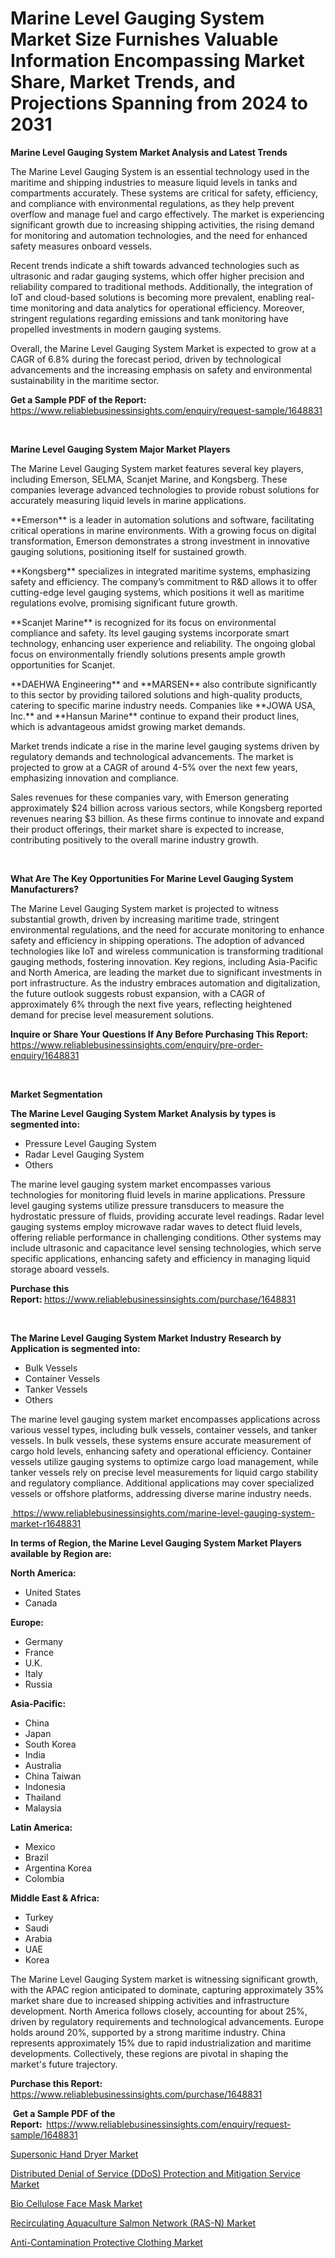 <p><h1>Marine Level Gauging System Market Size Furnishes Valuable Information Encompassing Market Share, Market Trends, and Projections Spanning from 2024 to 2031</h1></p><p><strong>Marine Level Gauging System Market Analysis and Latest Trends</strong></p>
<p><p>The Marine Level Gauging System is an essential technology used in the maritime and shipping industries to measure liquid levels in tanks and compartments accurately. These systems are critical for safety, efficiency, and compliance with environmental regulations, as they help prevent overflow and manage fuel and cargo effectively. The market is experiencing significant growth due to increasing shipping activities, the rising demand for monitoring and automation technologies, and the need for enhanced safety measures onboard vessels.</p><p>Recent trends indicate a shift towards advanced technologies such as ultrasonic and radar gauging systems, which offer higher precision and reliability compared to traditional methods. Additionally, the integration of IoT and cloud-based solutions is becoming more prevalent, enabling real-time monitoring and data analytics for operational efficiency. Moreover, stringent regulations regarding emissions and tank monitoring have propelled investments in modern gauging systems.</p><p>Overall, the Marine Level Gauging System Market is expected to grow at a CAGR of 6.8% during the forecast period, driven by technological advancements and the increasing emphasis on safety and environmental sustainability in the maritime sector.</p></p>
<p><strong>Get a Sample PDF of the Report:&nbsp;</strong> <a href="https://www.reliablebusinessinsights.com/enquiry/request-sample/1648831?utm_campaign=1726&utm_medium=2&utm_source=Github&utm_content=ia&utm_term=15102024&utm_id=marine-level-gauging-system">https://www.reliablebusinessinsights.com/enquiry/request-sample/1648831</a></p>
<p>&nbsp;</p>
<p><strong>Marine Level Gauging System Major Market Players</strong></p>
<p><p>The Marine Level Gauging System market features several key players, including Emerson, SELMA, Scanjet Marine, and Kongsberg. These companies leverage advanced technologies to provide robust solutions for accurately measuring liquid levels in marine applications.</p><p>**Emerson** is a leader in automation solutions and software, facilitating critical operations in marine environments. With a growing focus on digital transformation, Emerson demonstrates a strong investment in innovative gauging solutions, positioning itself for sustained growth. </p><p>**Kongsberg** specializes in integrated maritime systems, emphasizing safety and efficiency. The company’s commitment to R&D allows it to offer cutting-edge level gauging systems, which positions it well as maritime regulations evolve, promising significant future growth.</p><p>**Scanjet Marine** is recognized for its focus on environmental compliance and safety. Its level gauging systems incorporate smart technology, enhancing user experience and reliability. The ongoing global focus on environmentally friendly solutions presents ample growth opportunities for Scanjet.</p><p>**DAEHWA Engineering** and **MARSEN** also contribute significantly to this sector by providing tailored solutions and high-quality products, catering to specific marine industry needs. Companies like **JOWA USA, Inc.** and **Hansun Marine** continue to expand their product lines, which is advantageous amidst growing market demands.</p><p>Market trends indicate a rise in the marine level gauging systems driven by regulatory demands and technological advancements. The market is projected to grow at a CAGR of around 4-5% over the next few years, emphasizing innovation and compliance.</p><p>Sales revenues for these companies vary, with Emerson generating approximately $24 billion across various sectors, while Kongsberg reported revenues nearing $3 billion. As these firms continue to innovate and expand their product offerings, their market share is expected to increase, contributing positively to the overall marine industry growth.</p></p>
<p>&nbsp;</p>
<p><strong>What Are The Key Opportunities For Marine Level Gauging System Manufacturers?</strong></p>
<p><p>The Marine Level Gauging System market is projected to witness substantial growth, driven by increasing maritime trade, stringent environmental regulations, and the need for accurate monitoring to enhance safety and efficiency in shipping operations. The adoption of advanced technologies like IoT and wireless communication is transforming traditional gauging methods, fostering innovation. Key regions, including Asia-Pacific and North America, are leading the market due to significant investments in port infrastructure. As the industry embraces automation and digitalization, the future outlook suggests robust expansion, with a CAGR of approximately 6% through the next five years, reflecting heightened demand for precise level measurement solutions.</p></p>
<p><strong>Inquire or Share Your Questions If Any Before Purchasing This Report:</strong> <a href="https://www.reliablebusinessinsights.com/enquiry/pre-order-enquiry/1648831?utm_campaign=1726&utm_medium=2&utm_source=Github&utm_content=ia&utm_term=15102024&utm_id=marine-level-gauging-system">https://www.reliablebusinessinsights.com/enquiry/pre-order-enquiry/1648831</a></p>
<p>&nbsp;</p>
<p><strong>Market Segmentation</strong></p>
<p><strong>The Marine Level Gauging System Market Analysis by types is segmented into:</strong></p>
<p><ul><li>Pressure Level Gauging System</li><li>Radar Level Gauging System</li><li>Others</li></ul></p>
<p><p>The marine level gauging system market encompasses various technologies for monitoring fluid levels in marine applications. Pressure level gauging systems utilize pressure transducers to measure the hydrostatic pressure of fluids, providing accurate level readings. Radar level gauging systems employ microwave radar waves to detect fluid levels, offering reliable performance in challenging conditions. Other systems may include ultrasonic and capacitance level sensing technologies, which serve specific applications, enhancing safety and efficiency in managing liquid storage aboard vessels.</p></p>
<p><strong>Purchase this Report:&nbsp;</strong><a href="https://www.reliablebusinessinsights.com/purchase/1648831?utm_campaign=1726&utm_medium=2&utm_source=Github&utm_content=ia&utm_term=15102024&utm_id=marine-level-gauging-system">https://www.reliablebusinessinsights.com/purchase/1648831</a></p>
<p>&nbsp;</p>
<p><strong>The Marine Level Gauging System Market Industry Research by Application is segmented into:</strong></p>
<p><ul><li>Bulk Vessels</li><li>Container Vessels</li><li>Tanker Vessels</li><li>Others</li></ul></p>
<p><p>The marine level gauging system market encompasses applications across various vessel types, including bulk vessels, container vessels, and tanker vessels. In bulk vessels, these systems ensure accurate measurement of cargo hold levels, enhancing safety and operational efficiency. Container vessels utilize gauging systems to optimize cargo load management, while tanker vessels rely on precise level measurements for liquid cargo stability and regulatory compliance. Additional applications may cover specialized vessels or offshore platforms, addressing diverse marine industry needs.</p></p>
<p><a href="https://www.reliablebusinessinsights.com/marine-level-gauging-system-market-r1648831?utm_campaign=1726&utm_medium=2&utm_source=Github&utm_content=ia&utm_term=15102024&utm_id=marine-level-gauging-system">&nbsp;https://www.reliablebusinessinsights.com/marine-level-gauging-system-market-r1648831</a></p>
<p><strong>In terms of Region, the Marine Level Gauging System Market Players available by Region are:</strong></p>
<p>
    <p> <strong> North America: </strong>
        <ul>
            <li>United States</li>
            <li>Canada</li>
        </ul>
        </p> 
    <p> <strong> Europe: </strong>
        <ul>
            <li>Germany</li>
            <li>France</li>
            <li>U.K.</li>
            <li>Italy</li>
            <li>Russia</li>
        </ul>
        </p> 
    <p> <strong> Asia-Pacific: </strong>
        <ul>
            <li>China</li>
            <li>Japan</li>
            <li>South Korea</li>
            <li>India</li>
            <li>Australia</li>
            <li>China Taiwan</li>
            <li>Indonesia</li>
            <li>Thailand</li>
            <li>Malaysia</li>
        </ul>
        </p> 
    <p> <strong> Latin America: </strong>
        <ul>
            <li>Mexico</li>
            <li>Brazil</li>
            <li>Argentina Korea</li>
            <li>Colombia</li>
        </ul>
        </p> 
    <p> <strong> Middle East & Africa: </strong>
        <ul>
            <li>Turkey</li>
            <li>Saudi</li>
            <li>Arabia</li>
            <li>UAE</li>
            <li>Korea</li>
        </ul>
    </p>
    </p>
<p><p>The Marine Level Gauging System market is witnessing significant growth, with the APAC region anticipated to dominate, capturing approximately 35% market share due to increased shipping activities and infrastructure development. North America follows closely, accounting for about 25%, driven by regulatory requirements and technological advancements. Europe holds around 20%, supported by a strong maritime industry. China represents approximately 15% due to rapid industrialization and maritime developments. Collectively, these regions are pivotal in shaping the market's future trajectory.</p></p>
<p><strong>Purchase this Report: </strong><a href="https://www.reliablebusinessinsights.com/purchase/1648831?utm_campaign=1726&utm_medium=2&utm_source=Github&utm_content=ia&utm_term=15102024&utm_id=marine-level-gauging-system">https://www.reliablebusinessinsights.com/purchase/1648831</a></p>
<p>&nbsp;<strong>Get a Sample PDF of the Report:&nbsp;&nbsp;</strong><a href="https://www.reliablebusinessinsights.com/enquiry/request-sample/1648831?utm_campaign=1726&utm_medium=2&utm_source=Github&utm_content=ia&utm_term=15102024&utm_id=marine-level-gauging-system">https://www.reliablebusinessinsights.com/enquiry/request-sample/1648831</a></p>
<p><strong></strong></p>
<p><p><a href="https://www.linkedin.com/pulse/global-supersonic-hand-dryer-market-sector2024-2031-metrics-itfpe?trk=public_post_embed_feed-article-content&utm_campaign=1726&utm_medium=2&utm_source=Github&utm_content=ia&utm_term=15102024&utm_id=marine-level-gauging-system">Supersonic Hand Dryer Market</a></p><p><a href="https://github.com/abbislposival/Market-Research-Report-List-1/blob/main/distributed-denial-of-service-ddos-protection-and-mitigation-service-market.md?utm_campaign=1726&utm_medium=2&utm_source=Github&utm_content=ia&utm_term=15102024&utm_id=marine-level-gauging-system">Distributed Denial of Service (DDoS) Protection and Mitigation Service Market</a></p><p><a href="https://www.linkedin.com/pulse/bio-cellulose-face-mask-market-innovations-trends-comprehensive-nfmqe?trk=public_post_embed_feed-article-content&utm_campaign=1726&utm_medium=2&utm_source=Github&utm_content=ia&utm_term=15102024&utm_id=marine-level-gauging-system">Bio Cellulose Face Mask Market</a></p><p><a href="https://www.linkedin.com/pulse/recirculating-aquaculture-salmon-network-ras-n-market-5lxfe?utm_campaign=1726&utm_medium=2&utm_source=Github&utm_content=ia&utm_term=15102024&utm_id=marine-level-gauging-system">Recirculating Aquaculture Salmon Network (RAS-N) Market</a></p><p><a href="https://www.linkedin.com/pulse/anti-contamination-protective-clothing-market-segmentation-3gyze?trk=public_post_embed_feed-article-content&utm_campaign=1726&utm_medium=2&utm_source=Github&utm_content=ia&utm_term=15102024&utm_id=marine-level-gauging-system">Anti-Contamination Protective Clothing Market</a></p></p>